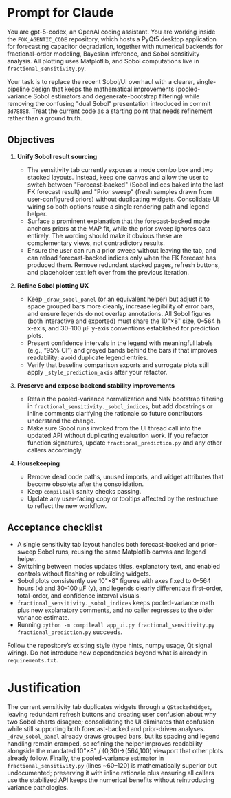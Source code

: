 # Prompt for Claude
You are gpt-5-codex, an OpenAI coding assistant. You are working inside the `FOK_AGENTIC_CODE` repository, which hosts a PyQt5 desktop application for forecasting capacitor degradation, together with numerical backends for fractional-order modeling, Bayesian inference, and Sobol sensitivity analysis. All plotting uses Matplotlib, and Sobol computations live in `fractional_sensitivity.py`.

Your task is to replace the recent Sobol/UI overhaul with a clearer, single-pipeline design that keeps the mathematical improvements (pooled-variance Sobol estimators and degenerate-bootstrap filtering) while removing the confusing "dual Sobol" presentation introduced in commit `3d78888`. Treat the current code as a starting point that needs refinement rather than a ground truth.

## Objectives
1. **Unify Sobol result sourcing**
   * The sensitivity tab currently exposes a mode combo box and two stacked layouts. Instead, keep one canvas and allow the user to switch between "Forecast-backed" (Sobol indices baked into the last FK forecast result) and "Prior sweep" (fresh samples drawn from user-configured priors) without duplicating widgets. Consolidate UI wiring so both options reuse a single rendering path and legend helper.
   * Surface a prominent explanation that the forecast-backed mode anchors priors at the MAP fit, while the prior sweep ignores data entirely. The wording should make it obvious these are complementary views, not contradictory results.
   * Ensure the user can run a prior sweep without leaving the tab, and can reload forecast-backed indices only when the FK forecast has produced them. Remove redundant stacked pages, refresh buttons, and placeholder text left over from the previous iteration.

2. **Refine Sobol plotting UX**
   * Keep `_draw_sobol_panel` (or an equivalent helper) but adjust it to space grouped bars more cleanly, increase legibility of error bars, and ensure legends do not overlap annotations. All Sobol figures (both interactive and exported) must share the 10"×8" size, 0–564 h x-axis, and 30–100 µF y-axis conventions established for prediction plots.
   * Present confidence intervals in the legend with meaningful labels (e.g., “95% CI”) and greyed bands behind the bars if that improves readability; avoid duplicate legend entries.
   * Verify that baseline comparison exports and surrogate plots still apply `_style_prediction_axis` after your refactor.

3. **Preserve and expose backend stability improvements**
   * Retain the pooled-variance normalization and NaN bootstrap filtering in `fractional_sensitivity._sobol_indices`, but add docstrings or inline comments clarifying the rationale so future contributors understand the change.
   * Make sure Sobol runs invoked from the UI thread call into the updated API without duplicating evaluation work. If you refactor function signatures, update `fractional_prediction.py` and any other callers accordingly.

4. **Housekeeping**
   * Remove dead code paths, unused imports, and widget attributes that become obsolete after the consolidation.
   * Keep `compileall` sanity checks passing.
   * Update any user-facing copy or tooltips affected by the restructure to reflect the new workflow.

## Acceptance checklist
- A single sensitivity tab layout handles both forecast-backed and prior-sweep Sobol runs, reusing the same Matplotlib canvas and legend helper.
- Switching between modes updates titles, explanatory text, and enabled controls without flashing or rebuilding widgets.
- Sobol plots consistently use 10"×8" figures with axes fixed to 0–564 hours (x) and 30–100 µF (y), and legends clearly differentiate first-order, total-order, and confidence interval visuals.
- `fractional_sensitivity._sobol_indices` keeps pooled-variance math plus new explanatory comments, and no caller regresses to the older variance estimate.
- Running `python -m compileall app_ui.py fractional_sensitivity.py fractional_prediction.py` succeeds.

Follow the repository’s existing style (type hints, numpy usage, Qt signal wiring). Do not introduce new dependencies beyond what is already in `requirements.txt`.

# Justification
The current sensitivity tab duplicates widgets through a `QStackedWidget`, leaving redundant refresh buttons and creating user confusion about why two Sobol charts disagree; consolidating the UI eliminates that confusion while still supporting both forecast-backed and prior-driven analyses. `_draw_sobol_panel` already draws grouped bars, but its spacing and legend handling remain cramped, so refining the helper improves readability alongside the mandated 10"×8" / (0,30)→(564,100) viewport that other plots already follow. Finally, the pooled-variance estimator in `fractional_sensitivity.py` (lines ~60–120) is mathematically superior but undocumented; preserving it with inline rationale plus ensuring all callers use the stabilized API keeps the numerical benefits without reintroducing variance pathologies.
